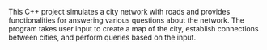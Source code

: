This C++ project simulates a city network with roads and provides functionalities for answering various questions about the network. The program takes user input to create a map of the city, establish connections between cities, and perform queries based on the input.
